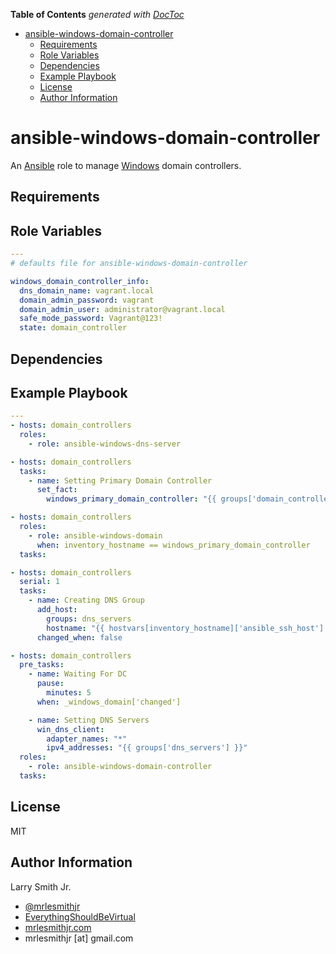 <!-- START doctoc generated TOC please keep comment here to allow auto update -->
<!-- DON'T EDIT THIS SECTION, INSTEAD RE-RUN doctoc TO UPDATE -->
**Table of Contents**  *generated with [DocToc](https://github.com/thlorenz/doctoc)*

- [ansible-windows-domain-controller](#ansible-windows-domain-controller)
  - [Requirements](#requirements)
  - [Role Variables](#role-variables)
  - [Dependencies](#dependencies)
  - [Example Playbook](#example-playbook)
  - [License](#license)
  - [Author Information](#author-information)

<!-- END doctoc generated TOC please keep comment here to allow auto update -->

# ansible-windows-domain-controller

An [Ansible](https://www.ansible.com) role to manage [Windows](https://www.microsoft.com/en-us/cloud-platform/windows-server) domain
controllers.

## Requirements

## Role Variables

```yaml
---
# defaults file for ansible-windows-domain-controller

windows_domain_controller_info:
  dns_domain_name: vagrant.local
  domain_admin_password: vagrant
  domain_admin_user: administrator@vagrant.local
  safe_mode_password: Vagrant@123!
  state: domain_controller
```

## Dependencies

## Example Playbook

```yaml
---
- hosts: domain_controllers
  roles:
    - role: ansible-windows-dns-server

- hosts: domain_controllers
  tasks:
    - name: Setting Primary Domain Controller
      set_fact:
        windows_primary_domain_controller: "{{ groups['domain_controllers'][0] }}"

- hosts: domain_controllers
  roles:
    - role: ansible-windows-domain
      when: inventory_hostname == windows_primary_domain_controller
  tasks:

- hosts: domain_controllers
  serial: 1
  tasks:
    - name: Creating DNS Group
      add_host:
        groups: dns_servers
        hostname: "{{ hostvars[inventory_hostname]['ansible_ssh_host'] }}"
      changed_when: false

- hosts: domain_controllers
  pre_tasks:
    - name: Waiting For DC
      pause:
        minutes: 5
      when: _windows_domain['changed']

    - name: Setting DNS Servers
      win_dns_client:
        adapter_names: "*"
        ipv4_addresses: "{{ groups['dns_servers'] }}"
  roles:
    - role: ansible-windows-domain-controller
  tasks:
```

## License

MIT

## Author Information

Larry Smith Jr.

-   [@mrlesmithjr](https://www.twitter.com/mrlesmithjr)
-   [EverythingShouldBeVirtual](http://www.everythingshouldbevirtual.com)
-   [mrlesmithjr.com](http://mrlesmithjr.com)
-   mrlesmithjr [at] gmail.com
